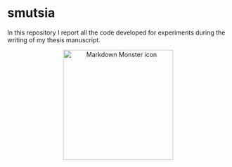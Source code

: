 # smutsia

In this repository I report all the code developed for experiments during the writing of my thesis manuscript.
<p align="center">
  <img src="https://i.pinimg.com/originals/c5/8a/02/c58a02708975ac45eaeec05bef907476.jpg" alt="Markdown Monster icon" height="250px"/>
</p>
